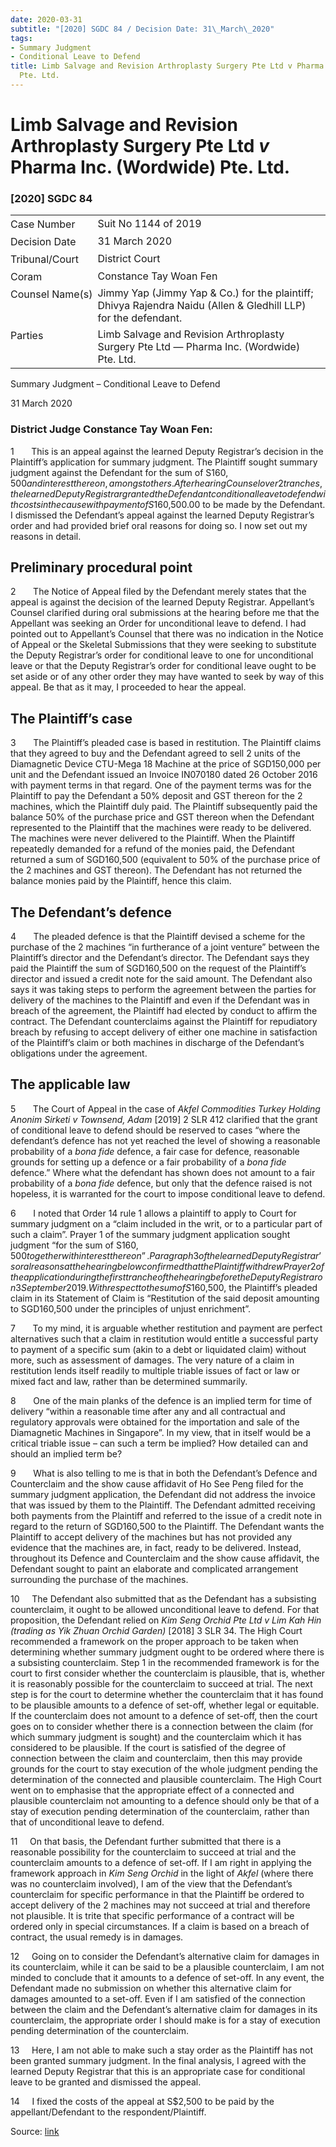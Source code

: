 ```yaml
---
date: 2020-03-31
subtitle: "[2020] SGDC 84 / Decision Date: 31\_March\_2020"
tags:
- Summary Judgment
- Conditional Leave to Defend
title: Limb Salvage and Revision Arthroplasty Surgery Pte Ltd v Pharma Inc. (Wordwide)
  Pte. Ltd.
---
```

# Limb Salvage and Revision Arthroplasty Surgery Pte Ltd _v_ Pharma Inc. (Wordwide) Pte. Ltd.  

### \[2020\] SGDC 84

<table id="info-table"><tbody><tr class="info-row"><td class="txt-label" style="padding: 4px 0px; white-space: nowrap" valign="top">Case Number</td><td class="txt-body">Suit No 1144 of 2019</td></tr><tr class="info-row"><td class="txt-label" style="padding: 4px 0px; white-space: nowrap" valign="top">Decision Date</td><td class="txt-body">31 March 2020</td></tr><tr class="info-row"><td class="txt-label" style="padding: 4px 0px; white-space: nowrap" valign="top">Tribunal/Court</td><td class="txt-body">District Court</td></tr><tr class="info-row"><td class="txt-label" style="padding: 4px 0px; white-space: nowrap" valign="top">Coram</td><td class="txt-body">Constance Tay Woan Fen</td></tr><tr class="info-row"><td class="txt-label" style="padding: 4px 0px; white-space: nowrap" valign="top">Counsel Name(s)</td><td class="txt-body">Jimmy Yap (Jimmy Yap &amp; Co.) for the plaintiff; Dhivya Rajendra Naidu (Allen &amp; Gledhill LLP) for the defendant.</td></tr><tr class="info-row"><td class="txt-label" style="padding: 4px 0px; white-space: nowrap" valign="top">Parties</td><td class="txt-body">Limb Salvage and Revision Arthroplasty Surgery Pte Ltd — Pharma Inc. (Wordwide) Pte. Ltd.</td></tr></tbody></table>

Summary Judgment – Conditional Leave to Defend

31 March 2020

### District Judge Constance Tay Woan Fen:

1       This is an appeal against the learned Deputy Registrar’s decision in the Plaintiff’s application for summary judgment. The Plaintiff sought summary judgment against the Defendant for the sum of S$160,500 and interest thereon, amongst others. After hearing Counsel over 2 tranches, the learned Deputy Registrar granted the Defendant conditional leave to defend with costs in the cause with payment of S$160,500.00 to be made by the Defendant. I dismissed the Defendant’s appeal against the learned Deputy Registrar’s order and had provided brief oral reasons for doing so. I now set out my reasons in detail.

## Preliminary procedural point

2       The Notice of Appeal filed by the Defendant merely states that the appeal is against the decision of the learned Deputy Registrar. Appellant’s Counsel clarified during oral submissions at the hearing before me that the Appellant was seeking an Order for unconditional leave to defend. I had pointed out to Appellant’s Counsel that there was no indication in the Notice of Appeal or the Skeletal Submissions that they were seeking to substitute the Deputy Registrar’s order for conditional leave to one for unconditional leave or that the Deputy Registrar’s order for conditional leave ought to be set aside or of any other order they may have wanted to seek by way of this appeal. Be that as it may, I proceeded to hear the appeal.

## The Plaintiff’s case

3       The Plaintiff’s pleaded case is based in restitution. The Plaintiff claims that they agreed to buy and the Defendant agreed to sell 2 units of the Diamagnetic Device CTU-Mega 18 Machine at the price of SGD150,000 per unit and the Defendant issued an Invoice IN070180 dated 26 October 2016 with payment terms in that regard. One of the payment terms was for the Plaintiff to pay the Defendant a 50% deposit and GST thereon for the 2 machines, which the Plaintiff duly paid. The Plaintiff subsequently paid the balance 50% of the purchase price and GST thereon when the Defendant represented to the Plaintiff that the machines were ready to be delivered. The machines were never delivered to the Plaintiff. When the Plaintiff repeatedly demanded for a refund of the monies paid, the Defendant returned a sum of SGD160,500 (equivalent to 50% of the purchase price of the 2 machines and GST thereon). The Defendant has not returned the balance monies paid by the Plaintiff, hence this claim.

## The Defendant’s defence

4       The pleaded defence is that the Plaintiff devised a scheme for the purchase of the 2 machines “in furtherance of a joint venture” between the Plaintiff’s director and the Defendant’s director. The Defendant says they paid the Plaintiff the sum of SGD160,500 on the request of the Plaintiff’s director and issued a credit note for the said amount. The Defendant also says it was taking steps to perform the agreement between the parties for delivery of the machines to the Plaintiff and even if the Defendant was in breach of the agreement, the Plaintiff had elected by conduct to affirm the contract. The Defendant counterclaims against the Plaintiff for repudiatory breach by refusing to accept delivery of either one machine in satisfaction of the Plaintiff’s claim or both machines in discharge of the Defendant’s obligations under the agreement.

## The applicable law

5       The Court of Appeal in the case of _Akfel Commodities Turkey Holding Anonim Sirketi v Townsend, Adam_ <span class="citation">\[2019\] 2 SLR 412</span> clarified that the grant of conditional leave to defend should be reserved to cases “where the defendant’s defence has not yet reached the level of showing a reasonable probability of a _bona fide_ defence, a fair case for defence, reasonable grounds for setting up a defence or a fair probability of a _bona fide_ defence.” Where what the defendant has shown does not amount to a fair probability of a _bona fide_ defence, but only that the defence raised is not hopeless, it is warranted for the court to impose conditional leave to defend.

6       I noted that Order 14 rule 1 allows a plaintiff to apply to Court for summary judgment on a “claim included in the writ, or to a particular part of such a claim”. Prayer 1 of the summary judgment application sought judgment “for the sum of S$160,500 together with interest thereon”. Paragraph 3 of the learned Deputy Registrar’s oral reasons at the hearing below confirmed that the Plaintiff withdrew Prayer 2 of the application during the first tranche of the hearing before the Deputy Registrar on 3 September 2019. With respect to the sum of S$160,500, the Plaintiff’s pleaded claim in its Statement of Claim is “Restitution of the said deposit amounting to SGD160,500 under the principles of unjust enrichment”.

7       To my mind, it is arguable whether restitution and payment are perfect alternatives such that a claim in restitution would entitle a successful party to payment of a specific sum (akin to a debt or liquidated claim) without more, such as assessment of damages. The very nature of a claim in restitution lends itself readily to multiple triable issues of fact or law or mixed fact and law, rather than be determined summarily.

8       One of the main planks of the defence is an implied term for time of delivery “within a reasonable time after any and all contractual and regulatory approvals were obtained for the importation and sale of the Diamagnetic Machines in Singapore”. In my view, that in itself would be a critical triable issue – can such a term be implied? How detailed can and should an implied term be?

9       What is also telling to me is that in both the Defendant’s Defence and Counterclaim and the show cause affidavit of Ho See Peng filed for the summary judgment application, the Defendant did not address the invoice that was issued by them to the Plaintiff. The Defendant admitted receiving both payments from the Plaintiff and referred to the issue of a credit note in regard to the return of SGD160,500 to the Plaintiff. The Defendant wants the Plaintiff to accept delivery of the machines but has not provided any evidence that the machines are, in fact, ready to be delivered. Instead, throughout its Defence and Counterclaim and the show cause affidavit, the Defendant sought to paint an elaborate and complicated arrangement surrounding the purchase of the machines.

10     The Defendant also submitted that as the Defendant has a subsisting counterclaim, it ought to be allowed unconditional leave to defend. For that proposition, the Defendant relied on _Kim Seng Orchid Pte Ltd v Lim Kah Hin (trading as Yik Zhuan Orchid Garden)_ <span class="citation">\[2018\] 3 SLR 34</span>. The High Court recommended a framework on the proper approach to be taken when determining whether summary judgment ought to be ordered where there is a subsisting counterclaim. Step 1 in the recommended framework is for the court to first consider whether the counterclaim is plausible, that is, whether it is reasonably possible for the counterclaim to succeed at trial. The next step is for the court to determine whether the counterclaim that it has found to be plausible amounts to a defence of set-off, whether legal or equitable. If the counterclaim does not amount to a defence of set-off, then the court goes on to consider whether there is a connection between the claim (for which summary judgment is sought) and the counterclaim which it has considered to be plausible. If the court is satisfied of the degree of connection between the claim and counterclaim, then this may provide grounds for the court to stay execution of the whole judgment pending the determination of the connected and plausible counterclaim. The High Court went on to emphasise that the appropriate effect of a connected and plausible counterclaim not amounting to a defence should only be that of a stay of execution pending determination of the counterclaim, rather than that of unconditional leave to defend.

11     On that basis, the Defendant further submitted that there is a reasonable possibility for the counterclaim to succeed at trial and the counterclaim amounts to a defence of set-off. If I am right in applying the framework approach in _Kim Seng Orchid_ in the light of _Akfel_ (where there was no counterclaim involved), I am of the view that the Defendant’s counterclaim for specific performance in that the Plaintiff be ordered to accept delivery of the 2 machines may not succeed at trial and therefore not plausible. It is trite that specific performance of a contract will be ordered only in special circumstances. If a claim is based on a breach of contract, the usual remedy is in damages.

12     Going on to consider the Defendant’s alternative claim for damages in its counterclaim, while it can be said to be a plausible counterclaim, I am not minded to conclude that it amounts to a defence of set-off. In any event, the Defendant made no submission on whether this alternative claim for damages amounted to a set-off. Even if I am satisfied of the connection between the claim and the Defendant’s alternative claim for damages in its counterclaim, the appropriate order I should make is for a stay of execution pending determination of the counterclaim.

13     Here, I am not able to make such a stay order as the Plaintiff has not been granted summary judgment. In the final analysis, I agreed with the learned Deputy Registrar that this is an appropriate case for conditional leave to be granted and dismissed the appeal.

14     I fixed the costs of the appeal at S$2,500 to be paid by the appellant/Defendant to the respondent/Plaintiff.


Source: [link](https://www.lawnet.sg:443/lawnet/web/lawnet/free-resources?p_p_id=freeresources_WAR_lawnet3baseportlet&p_p_lifecycle=1&p_p_state=normal&p_p_mode=view&_freeresources_WAR_lawnet3baseportlet_action=openContentPage&_freeresources_WAR_lawnet3baseportlet_docId=%2FJudgment%2F24396-SSP.xml)